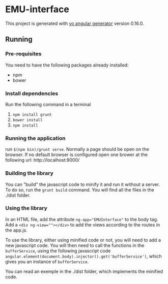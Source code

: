 # EMU-interface

This project is generated with [yo angular generator](https://github.com/yeoman/generator-angular)
version 0.16.0.


## Running
### Pre-requisites
You need to have the following packages already installed:
  - npm
  - bower

### Install dependencies
Run the following command in a terminal

1. `npm install grunt`
2. `bower install`
3. `npm install`

### Running the application

run `$(npm bin)/grunt serve`. Normally a page should be open on the browser. If no default browser is configured open one brower at the following url: http://localhost:9000/

### Building the library

You can "build" the javascript code to minify it and run it without a server. To do so, run the `grunt build` command. You will find all the files in the ./dist folder. 

### Using the library

In an HTML file, add the attribute `ng-app="EMUInterface"` to the body tag.
Add a `<div ng-view=""></div>` to add the views according to the routes in the app.js. 

To use the library, either using minified code or not, you will need to add a new javascript code. You will then need to call the functions in the `bufferService`, using the following javascript code `angular.element(document.body).injector().get('bufferService')`, which gives you an instance of `bufferService`.

You can read an exemple in the ./dist folder, which implements the minified code.
